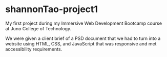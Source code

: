 # shannonTao-project1

My first project during my Immersive Web Development Bootcamp course at Juno College of Technology.

We were given a client brief of a PSD document that we had to turn into a website using HTML, CSS, and JavaScript that was responsive and met accessibility requirements. 
